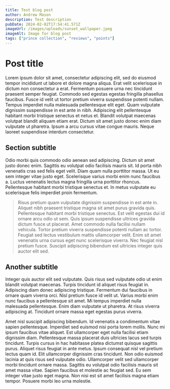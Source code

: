 ```yaml
---
title: Test blog post
author: Andrew Mason
description: Test description
pubDate: 2024-02-02T17:54:41.571Z
imageUrl: /images/uploads/sunset_wallpaper.jpeg
imageAlt: Image for blog post
tags: ["prince collection", "reviews", "points"]
---
```

# Post title

Lorem ipsum dolor sit amet, consectetur adipiscing elit, sed do eiusmod tempor incididunt ut labore et dolore magna aliqua. Erat velit scelerisque in dictum non consectetur a erat. Fermentum posuere urna nec tincidunt praesent semper feugiat. Commodo sed egestas egestas fringilla phasellus faucibus. Fusce id velit ut tortor pretium viverra suspendisse potenti nullam. Tempus imperdiet nulla malesuada pellentesque elit eget. Quam vulputate dignissim suspendisse in est ante in nibh. Adipiscing elit pellentesque habitant morbi tristique senectus et netus et. Blandit volutpat maecenas volutpat blandit aliquam etiam erat. Dictum sit amet justo donec enim diam vulputate ut pharetra. Ipsum a arcu cursus vitae congue mauris. Neque laoreet suspendisse interdum consectetur.

## Section subtitle

Odio morbi quis commodo odio aenean sed adipiscing. Dictum sit amet justo donec enim. Sagittis eu volutpat odio facilisis mauris sit. Id porta nibh venenatis cras sed felis eget velit. Diam quam nulla porttitor massa. Ut eu sem integer vitae justo eget. Scelerisque varius morbi enim nunc faucibus a. Luctus venenatis lectus magna fringilla urna porttitor rhoncus. Pellentesque habitant morbi tristique senectus et. In metus vulputate eu scelerisque felis imperdiet proin fermentum.

> Risus pretium quam vulputate dignissim suspendisse in est ante in. Aliquet nibh praesent tristique magna sit amet purus gravida quis. Pellentesque habitant morbi tristique senectus. Est velit egestas dui id ornare arcu odio ut sem. Quis ipsum suspendisse ultrices gravida dictum fusce ut placerat. Amet commodo nulla facilisi nullam vehicula. Tortor pretium viverra suspendisse potenti nullam ac tortor. Feugiat sed lectus vestibulum mattis ullamcorper velit. Enim sit amet venenatis urna cursus eget nunc scelerisque viverra. Nec feugiat nisl pretium fusce. Suscipit adipiscing bibendum est ultricies integer quis auctor elit sed.

## Another subtitle

Integer quis auctor elit sed vulputate. Quis risus sed vulputate odio ut enim blandit volutpat maecenas. Turpis tincidunt id aliquet risus feugiat in. Adipiscing diam donec adipiscing tristique. Fermentum dui faucibus in ornare quam viverra orci. Nisl pretium fusce id velit ut. Varius morbi enim nunc faucibus a pellentesque sit amet. Mi tempus imperdiet nulla malesuada pellentesque. Enim diam vulputate ut pharetra. At risus viverra adipiscing at. Tincidunt ornare massa eget egestas purus viverra.



Amet nisl suscipit adipiscing bibendum. Id venenatis a condimentum vitae sapien pellentesque. Imperdiet sed euismod nisi porta lorem mollis. Nunc mi ipsum faucibus vitae aliquet. Est ullamcorper eget nulla facilisi etiam dignissim diam. Pellentesque massa placerat duis ultricies lacus sed turpis tincidunt. Turpis cursus in hac habitasse platea dictumst quisque sagittis purus. Aliquet risus feugiat in ante metus. Ipsum consequat nisl vel pretium lectus quam id. Elit ullamcorper dignissim cras tincidunt. Non odio euismod lacinia at quis risus sed vulputate odio. Ullamcorper velit sed ullamcorper morbi tincidunt ornare massa. Sagittis eu volutpat odio facilisis mauris sit amet massa vitae. Sapien faucibus et molestie ac feugiat sed. Eu sem integer vitae justo eget magna. Non nisi est sit amet facilisis magna etiam tempor. Posuere morbi leo urna molestie.
